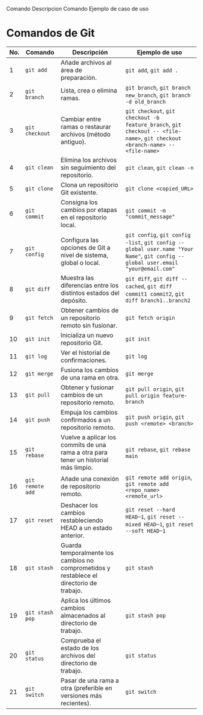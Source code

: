 Comando
Descripcion Comando
Ejemplo de caso de uso
# Comandos de Git

|**No.**| **Comando** | **Descripción** | **Ejemplo de uso** |
|--------|-------------|-----------------|--------------------|
| 1|`git add`|Añade archivos al área de preparación.|`git add`, `git add .`|
| 2|`git branch`|Lista, crea o elimina ramas.|`git branch`, `git branch new_branch`, `git branch -d old_branch`|
| 3|`git checkout`|Cambiar entre ramas o restaurar archivos (método antiguo).|`git checkout`, `git checkout -b feature_branch`, `git checkout -- <file-name>`, `git checkout <branch-name> -- <file-name>`|
| 4|`git clean`|Elimina los archivos sin seguimiento del repositorio.|`git clean`, `git clean -n`|
| 5|`git clone`|Clona un repositorio Git existente.|`git clone <copied_URL>`|
| 6|`git commit`|Consigna los cambios por etapas en el repositorio local.|`git commit -m "commit_message"`|
| 7|`git config`|Configura las opciones de Git a nivel de sistema, global o local.|`git config`, `git config -list`, `git config --global user.name "Your Name"`, `git config --global user.email "your@email.com"`|
| 8|`git diff`|Muestra las diferencias entre los distintos estados del depósito.|`git diff`, `git diff -- cached`, `git diff commit1 commit2`, `git diff branch1..branch2`|
| 9|`git fetch`|Obtener cambios de un repositorio remoto sin fusionar.|`git fetch origin`|
|10|`git init`|Inicializa un nuevo repositorio Git.|`git init`|
|11|`git log`|Ver el historial de confirmaciones.|`git log`|
|12|`git merge`|Fusiona los cambios de una rama en otra.|`git merge`|
|13|`git pull`|Obtener y fusionar cambios de un repositorio remoto.|`git pull origin`, `git pull origin feature-branch`|
|14|`git push`|Empuja los cambios confirmados a un repositorio remoto.|`git push origin`, `git push <remote> <branch>`|
|15|`git rebase`|Vuelve a aplicar los commits de una rama a otra para tener un historial más limpio.|`git rebase`, `git rebase main`|
|16|`git remote add`|Añade una conexión de repositorio remoto.|`git remote add origin`, `git remote add <repo_name> <remote_url>`|
|17|`git reset`|	Deshacer los cambios restableciendo HEAD a un estado anterior.|`git reset --hard HEAD~1`, `git reset --mixed HEAD~1`, `git reset --soft HEAD~1`|
|18|`git stash`|Guarda temporalmente los cambios no comprometidos y restablece el directorio de trabajo.|`git stash`|
|19|`git stash pop`|Aplica los últimos cambios almacenados al directorio de trabajo.|`git stash pop`|
|20|`git status`|Comprueba el estado de los archivos del directorio de trabajo.|`git status`|
|21|`git switch`|Pasar de una rama a otra (preferible en versiones más recientes).|`git switch`|